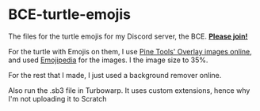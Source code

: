 # BCE-turtle-emojis
The files for the turtle emojis for my Discord server, the BCE. **[Please join!](https://discord.com/invite/kjmqZKqJFb)**

For the turtle with Emojis on them, I use [Pine Tools' Overlay images online](https://pinetools.com/overlay-images), and used [Emojipedia](https://emojipedia.org/) for the images. I the image size to 35%.

For the rest that I made, I just used a background remover online.

Also run the .sb3 file in Turbowarp. It uses custom extensions, hence why I'm not uploading it to Scratch
